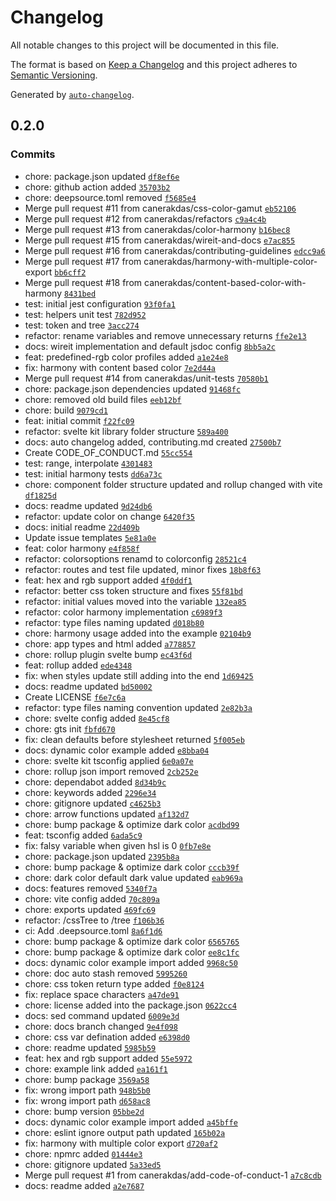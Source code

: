 # Changelog

All notable changes to this project will be documented in this file.

The format is based on [Keep a Changelog](https://keepachangelog.com/en/1.0.0/)
and this project adheres to [Semantic Versioning](https://semver.org/spec/v2.0.0.html).

Generated by [`auto-changelog`](https://github.com/CookPete/auto-changelog).

## 0.2.0

### Commits

- chore: package.json updated [`df8ef6e`](https://github.com/canerakdas/RadioColorSystem/commit/df8ef6ec0c3a0891d7151cbed37e6c1a244634ed)
- chore: github action added [`35703b2`](https://github.com/canerakdas/RadioColorSystem/commit/35703b21a72835acd40914febef3b9516e4ba9e5)
- chore: deepsource.toml removed [`f5685e4`](https://github.com/canerakdas/RadioColorSystem/commit/f5685e4632c1dfa899cf203b432435d00418109d)
- Merge pull request #11 from canerakdas/css-color-gamut [`eb52106`](https://github.com/canerakdas/RadioColorSystem/commit/eb52106b2057779a55f730b70758b89c51b40c5b)
- Merge pull request #12 from canerakdas/refactors [`c9a4c4b`](https://github.com/canerakdas/RadioColorSystem/commit/c9a4c4b6f4d7dacb52b4c4cd31e850d037ea7a59)
- Merge pull request #13 from canerakdas/color-harmony [`b16bec8`](https://github.com/canerakdas/RadioColorSystem/commit/b16bec89c0af2b90197a64a350f54f2fd414fc19)
- Merge pull request #15 from canerakdas/wireit-and-docs [`e7ac855`](https://github.com/canerakdas/RadioColorSystem/commit/e7ac8554dc43a0207f6b8cde54b20ff3ba85e7ee)
- Merge pull request #16 from canerakdas/contributing-guidelines [`edcc9a6`](https://github.com/canerakdas/RadioColorSystem/commit/edcc9a67c9937b4d4f03c915cbfee74dc65e9320)
- Merge pull request #17 from canerakdas/harmony-with-multiple-color-export [`bb6cff2`](https://github.com/canerakdas/RadioColorSystem/commit/bb6cff2ff65a14104e318e1e02ee8b5c3f0e70d9)
- Merge pull request #18 from canerakdas/content-based-color-with-harmony [`8431bed`](https://github.com/canerakdas/RadioColorSystem/commit/8431bedd6e7e219c740dc724a26264a0b5608aaf)
- test: initial jest configuration [`93f0fa1`](https://github.com/canerakdas/RadioColorSystem/commit/93f0fa1bc5a9209334e4179b25f243a4a2c9d827)
- test: helpers unit test [`782d952`](https://github.com/canerakdas/RadioColorSystem/commit/782d9525b8c63ea9f157db3b6d85aed984b96267)
- test: token and tree [`3acc274`](https://github.com/canerakdas/RadioColorSystem/commit/3acc2748b3d6bd1090a625bc09b60030cf453dae)
- refactor: rename variables and remove unnecessary returns [`ffe2e13`](https://github.com/canerakdas/RadioColorSystem/commit/ffe2e13f6fd6d35e44c2ce45e4f184b444c5592c)
- docs: wireit implementation and default jsdoc config [`8bb5a2c`](https://github.com/canerakdas/RadioColorSystem/commit/8bb5a2c2abf39c40604982865ea4a524022518b7)
- feat: predefined-rgb color profiles added [`a1e24e8`](https://github.com/canerakdas/RadioColorSystem/commit/a1e24e8616d2255f612cce04ed995b072b5dc596)
- fix: harmony with content based color [`7e2d44a`](https://github.com/canerakdas/RadioColorSystem/commit/7e2d44a326d6bdff1ea3178de726db42e5958ca5)
- Merge pull request #14 from canerakdas/unit-tests [`70580b1`](https://github.com/canerakdas/RadioColorSystem/commit/70580b1b47e47d918e344a799336abb58269d956)
- chore: package.json dependencies updated [`91468fc`](https://github.com/canerakdas/RadioColorSystem/commit/91468fcfe5ef9ffed12c348880ec93321449d36d)
- chore: removed old build files [`eeb12bf`](https://github.com/canerakdas/RadioColorSystem/commit/eeb12bf4678546df1a1f43e8c764d965906fcdda)
- chore: build [`9079cd1`](https://github.com/canerakdas/RadioColorSystem/commit/9079cd1666290800cf90f82307e9336618bd5f8c)
- feat: initial commit [`f22fc09`](https://github.com/canerakdas/RadioColorSystem/commit/f22fc0916c7c436311bb2830b6ade1340ce2f528)
- refactor: svelte kit library folder structure [`589a400`](https://github.com/canerakdas/RadioColorSystem/commit/589a4006fe18010774382f0af02500f9712fe87a)
- docs: auto changelog added, contributing.md created [`27500b7`](https://github.com/canerakdas/RadioColorSystem/commit/27500b764cf21987a6282d4703844bfe1fd46afc)
- Create CODE_OF_CONDUCT.md [`55cc554`](https://github.com/canerakdas/RadioColorSystem/commit/55cc554d0ccb9ca9242ed2566ff2d6932391aa86)
- test: range, interpolate [`4301483`](https://github.com/canerakdas/RadioColorSystem/commit/430148379e503bb1d6cc5ab5a1ae3128a7c650d9)
- test: initial harmony tests [`dd6a73c`](https://github.com/canerakdas/RadioColorSystem/commit/dd6a73c912eb2c631c5b85ec1315df0161eb9807)
- chore: component folder structure updated and rollup changed with vite [`df1825d`](https://github.com/canerakdas/RadioColorSystem/commit/df1825dbc2b96247e71b11ef8fd5cdaab90cbe0c)
- docs: readme updated [`9d24db6`](https://github.com/canerakdas/RadioColorSystem/commit/9d24db6d1d8a6a1ca06d0f99d1192b3c4a7d41c6)
- refactor: update color on change [`6420f35`](https://github.com/canerakdas/RadioColorSystem/commit/6420f35b760e688569c1df587808f68b805f4cf8)
- docs: initial readme [`22d409b`](https://github.com/canerakdas/RadioColorSystem/commit/22d409b531c6f730c44607b558ba0d092f904284)
- Update issue templates [`5e81a0e`](https://github.com/canerakdas/RadioColorSystem/commit/5e81a0e158e6b0b1c42969b7cab44e9502001ba6)
- feat: color harmony [`e4f858f`](https://github.com/canerakdas/RadioColorSystem/commit/e4f858fba4891a82f47b0482d10ce9be594787e2)
- refactor: colorsoptions renamd to colorconfig [`28521c4`](https://github.com/canerakdas/RadioColorSystem/commit/28521c4b0dce972112242a70083fd1131a56b946)
- refactor: routes and test file updated, minor fixes [`18b8f63`](https://github.com/canerakdas/RadioColorSystem/commit/18b8f6398235be35adb11eafbab97546fc5188cb)
- feat: hex and rgb support added [`4f0ddf1`](https://github.com/canerakdas/RadioColorSystem/commit/4f0ddf159c0c60aa8a7340427d2087382ed84cda)
- refactor: better css token structure and fixes [`55f81bd`](https://github.com/canerakdas/RadioColorSystem/commit/55f81bd648cee8d2fdefc85e88c9694bb1378506)
- refactor: initial values moved into the variable [`132ea85`](https://github.com/canerakdas/RadioColorSystem/commit/132ea8510b3728484ee3ce92e89ce59b678afe60)
- refactor: color harmony implementation [`c6989f3`](https://github.com/canerakdas/RadioColorSystem/commit/c6989f377eb18527c8d341023e683298a882d50f)
- refactor: type files naming updated [`d018b80`](https://github.com/canerakdas/RadioColorSystem/commit/d018b80a17ecb2b9fbb59708123e06416d755322)
- chore: harmony usage added into the example [`02104b9`](https://github.com/canerakdas/RadioColorSystem/commit/02104b9ec73f1141d44fa151f4893c1b94b0bd98)
- chore: app types and html added [`a778857`](https://github.com/canerakdas/RadioColorSystem/commit/a7788577676ca6d318553726dd75af0177951042)
- chore: rollup plugin svelte bump [`ec43f6d`](https://github.com/canerakdas/RadioColorSystem/commit/ec43f6de396ecbca7a674f5097632cf0a8e7858c)
- feat: rollup added [`ede4348`](https://github.com/canerakdas/RadioColorSystem/commit/ede4348429664eafdfd1a462111510d1f3c56cb6)
- fix: when styles update still adding into the end [`1d69425`](https://github.com/canerakdas/RadioColorSystem/commit/1d69425816c5bc2470ffcd0b8dadd5b296561f9c)
- docs: readme updated [`bd50002`](https://github.com/canerakdas/RadioColorSystem/commit/bd50002c8c89c5434bc69d0f1ccb950806077031)
- Create LICENSE [`f6e7c6a`](https://github.com/canerakdas/RadioColorSystem/commit/f6e7c6ab62551caf99d443b5112bec7159bda2c9)
- refactor: type files naming convention updated [`2e82b3a`](https://github.com/canerakdas/RadioColorSystem/commit/2e82b3afc60496c8f290a1407afc48822ce037d9)
- chore: svelte config added [`8e45cf8`](https://github.com/canerakdas/RadioColorSystem/commit/8e45cf8d27ac2f9e9574b0517e1c26f619c6a674)
- chore: gts init [`fbfd670`](https://github.com/canerakdas/RadioColorSystem/commit/fbfd67089e3f835d1f0c8fc62eccfe2162c3a6c4)
- fix: clean defaults before stylesheet returned [`5f005eb`](https://github.com/canerakdas/RadioColorSystem/commit/5f005eb55bd480c8cfb50d563f95629d52aa62cc)
- docs: dynamic color example added [`e8bba04`](https://github.com/canerakdas/RadioColorSystem/commit/e8bba04bbc7e6c8d4863d8fe77d64ebfcf6234b5)
- chore: svelte kit tsconfig applied [`6e0a07e`](https://github.com/canerakdas/RadioColorSystem/commit/6e0a07e0a65613794dba507af39e3afd2303d5bc)
- chore: rollup json import removed [`2cb252e`](https://github.com/canerakdas/RadioColorSystem/commit/2cb252e582d7ca3c37dee99c83f7099852c483d2)
- chore: dependabot added [`8d34b9c`](https://github.com/canerakdas/RadioColorSystem/commit/8d34b9c79eeb2aab62e266617ec62221b2f95ffa)
- chore: keywords added [`2296e34`](https://github.com/canerakdas/RadioColorSystem/commit/2296e34afa19375cc27a9d7e29ed7f0eb9d0adb4)
- chore: gitignore updated [`c4625b3`](https://github.com/canerakdas/RadioColorSystem/commit/c4625b37b85972be9f6dc74e43cfafe9a18e68d1)
- chore: arrow functions updated [`af132d7`](https://github.com/canerakdas/RadioColorSystem/commit/af132d75ecaaa14d640a4cf64ccaa623a6a77abe)
- chore: bump package & optimize dark color [`acdbd99`](https://github.com/canerakdas/RadioColorSystem/commit/acdbd99fcbb161ecc3db6ea21ad153487180ed61)
- feat: tsconfig added [`6ada5c9`](https://github.com/canerakdas/RadioColorSystem/commit/6ada5c91d144563eae80b063245f6026ddcdd5fd)
- fix: falsy variable when given hsl is 0 [`0fb7e8e`](https://github.com/canerakdas/RadioColorSystem/commit/0fb7e8e87edc1ddb995186b5fbf139c6f52466ea)
- chore: package.json updated [`2395b8a`](https://github.com/canerakdas/RadioColorSystem/commit/2395b8ad53c020653ea091f2937d6cb0b9b28555)
- chore: bump package & optimize dark color [`cccb39f`](https://github.com/canerakdas/RadioColorSystem/commit/cccb39f156ddc20aec052002099b504882560d0f)
- chore: dark color default dark value updated [`eab969a`](https://github.com/canerakdas/RadioColorSystem/commit/eab969a69099c014386093b2f4c6e86a236f0cdd)
- docs: features removed [`5340f7a`](https://github.com/canerakdas/RadioColorSystem/commit/5340f7a0416a3ace3e96bab254223e0d5f782970)
- chore: vite config added [`70c809a`](https://github.com/canerakdas/RadioColorSystem/commit/70c809adf061cd43f9ee54b554f0cfeb86d4391d)
- chore: exports updated [`469fc69`](https://github.com/canerakdas/RadioColorSystem/commit/469fc69b0be4cb4d8ad9b1d88fe0cc142adffd48)
- refactor: /cssTree to /tree [`f106b36`](https://github.com/canerakdas/RadioColorSystem/commit/f106b36cc95f1c6ddfd993543fefba5a09db8d72)
- ci: Add .deepsource.toml [`8a6f1d6`](https://github.com/canerakdas/RadioColorSystem/commit/8a6f1d68fc1724e1e176ee5eed2116208a9b0f13)
- chore: bump package & optimize dark color [`6565765`](https://github.com/canerakdas/RadioColorSystem/commit/6565765b39016411a526256ec1116e2bb9343333)
- chore: bump package & optimize dark color [`ee8c1fc`](https://github.com/canerakdas/RadioColorSystem/commit/ee8c1fced527785cce2fda6db72c91dc4ac3810a)
- docs: dynamic color example import added [`9968c50`](https://github.com/canerakdas/RadioColorSystem/commit/9968c5059972124a70dc7efc51b69ee175c70bbb)
- chore: doc auto stash removed [`5995260`](https://github.com/canerakdas/RadioColorSystem/commit/5995260e9879c58781deddc43a3f8e7dd4b61b05)
- chore: css token return type added [`f0e8124`](https://github.com/canerakdas/RadioColorSystem/commit/f0e8124ce3bcb64992c605d4b21beb38a5abef0b)
- fix: replace space characters [`a47de91`](https://github.com/canerakdas/RadioColorSystem/commit/a47de911a1f05f816f9d200342172abe4127fbd5)
- chore: license added into the package.json [`0622cc4`](https://github.com/canerakdas/RadioColorSystem/commit/0622cc425444de676def7cdacb0aeef6d3183c8e)
- docs: sed command updated [`6009e3d`](https://github.com/canerakdas/RadioColorSystem/commit/6009e3d1c9d11fce6923b2cf67e9df274aee9c48)
- chore: docs branch changed [`9e4f098`](https://github.com/canerakdas/RadioColorSystem/commit/9e4f098c446ce5dfe191aab1479fea30616d2064)
- chore: css var defination added [`e6398d0`](https://github.com/canerakdas/RadioColorSystem/commit/e6398d0c8547b52bfa7e7b80cad96ee52344470b)
- chore: readme updated [`5985b59`](https://github.com/canerakdas/RadioColorSystem/commit/5985b59e3e77ddbfd9868558c390e277c4e81fc4)
- feat: hex and rgb support added [`55e5972`](https://github.com/canerakdas/RadioColorSystem/commit/55e5972bcb8b60308606a632ce49c906de07061e)
- chore: example link added [`ea161f1`](https://github.com/canerakdas/RadioColorSystem/commit/ea161f1b6e1f3b7e71cdd54d97b01aca1e9cdff7)
- chore: bump package [`3569a58`](https://github.com/canerakdas/RadioColorSystem/commit/3569a584bee9b4f43d29db6f2bfd3c05687e9b37)
- fix: wrong import path [`948b5b0`](https://github.com/canerakdas/RadioColorSystem/commit/948b5b01a2fbc5166ac510624446cf209d016dd5)
- fix: wrong import path [`d658ac8`](https://github.com/canerakdas/RadioColorSystem/commit/d658ac8f5a39b70342d915713bb604afbd5a26ea)
- chore: bump version [`05bbe2d`](https://github.com/canerakdas/RadioColorSystem/commit/05bbe2d6fe582537329f037ab8ed82472fa14a77)
- docs: dynamic color example import added [`a45bffe`](https://github.com/canerakdas/RadioColorSystem/commit/a45bffec2a84c3259e2032c5b2f8e677e039e68b)
- chore: eslint ignore output path updated [`165b02a`](https://github.com/canerakdas/RadioColorSystem/commit/165b02a4d01f020f5ac03af2810597565946b518)
- fix: harmony with multiple color export [`d720af2`](https://github.com/canerakdas/RadioColorSystem/commit/d720af2740e9b5edd9a9b6096eca228ddf42ddaf)
- chore: npmrc added [`01444e3`](https://github.com/canerakdas/RadioColorSystem/commit/01444e3b4180cb9da8ce60d679d9221ea090fb90)
- chore: gitignore updated [`5a33ed5`](https://github.com/canerakdas/RadioColorSystem/commit/5a33ed59e5b8a8d14daf77f41222ae94bb5f1d3c)
- Merge pull request #1 from canerakdas/add-code-of-conduct-1 [`a7c8cdb`](https://github.com/canerakdas/RadioColorSystem/commit/a7c8cdbb41abae541c68823e690d34f7103084a7)
- docs: readme added [`a2e7687`](https://github.com/canerakdas/RadioColorSystem/commit/a2e76872162f8fb956caa995416de2417c511608)
